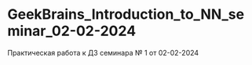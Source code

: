 # GeekBrains_Introduction_to_NN_seminar_02-02-2024
Практическая работа к ДЗ семинара № 1 от 02-02-2024

